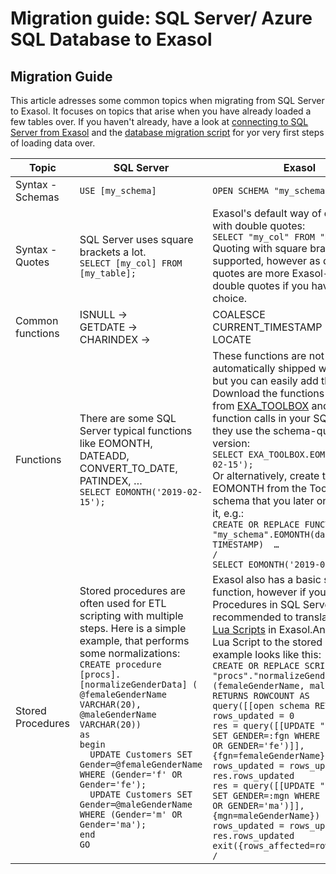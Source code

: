 # Migration guide: SQL Server/  Azure SQL Database to Exasol 
## Migration Guide

This article adresses some common topics when migrating from SQL Server to Exasol. It focuses on topics that arise when you have already loaded a few tables over. If you haven't already, have a look at [connecting to SQL Server from Exasol](https://docs.exasol.com/loading_data/connect_databases/sql_server.htm "Exasol") and the [database migration script](https://github.com/EXASOL/database-migration#sql-server "Exasol") for yor very first steps of loading data over.


|Topic   |SQL Server   |Exasol   |
|---|---|---|
|Syntax - Schemas   |```USE [my_schema] ```   |```OPEN SCHEMA "my_schema"; ```   |
|Syntax - Quotes   |SQL Server uses square brackets a lot. <br> ```SELECT [my_col] FROM [my_table];```   |Exasol's default way of quoting is with double quotes: <br> ```SELECT "my_col" FROM "my_table";```<br>Quoting with square brackets is also supported, however as double quotes are more Exasol-style, use double quotes if you have the choice.   |
|Common functions   |ISNULL → <br>GETDATE → <br>CHARINDEX →   |COALESCE <br>CURRENT_TIMESTAMP <br>LOCATE   |
|Functions   |There are some SQL Server typical functions like EOMONTH, DATEADD, CONVERT_TO_DATE, PATINDEX, … <br>```SELECT EOMONTH('2019-02-15');```   |These functions are not automatically shipped with Exasol, but you can easily add them: Download the functions you need from [EXA_TOOLBOX](https://github.com/exasol/exa-toolbox/tree/master/sqlserver_compatibility "Exasol") and change the function calls in your SQL so that they use the schema-qualified version:<br>```SELECT EXA_TOOLBOX.EOMONTH('2019-02-15');```<br>Or alternatively, create the function EOMONTH from the Toolbox in the schema that you later on want to use it, e.g.:<br>```CREATE OR REPLACE FUNCTION "my_schema".EOMONTH(date_in IN TIMESTAMP)  …```<br>```/```<br>```SELECT EOMONTH('2019-02-15');```    |
|Stored Procedures    |Stored procedures are often used for ETL scripting with multiple steps. Here is a simple example, that performs some normalizations:<br>```CREATE procedure [procs].[normalizeGenderData] ( ```<br>``` @femaleGenderName VARCHAR(20), ```<br>``` @maleGenderName VARCHAR(20)) ```<br>```as```<br>```begin```<br>```  UPDATE Customers SET Gender=@femaleGenderName WHERE (Gender='f' OR Gender='fe');```<br>```  UPDATE Customers SET Gender=@maleGenderName WHERE (Gender='m' OR Gender='ma');```<br>```end```<br>```GO```   |Exasol also has a basic set of function, however if you used Stored Procedures in SQL Server, it's recommended to translate them into [Lua Scripts](https://docs.exasol.com/database_concepts/udf_scripts/lua.htm "Exasol") in Exasol.An equivalent Lua Script to the stored procedure example looks like this:<br>```CREATE OR REPLACE SCRIPT "procs"."normalizeGenderData"(femaleGenderName, maleGenderName) RETURNS ROWCOUNT AS```<br>```query([[open schema RETAIL]]) ```<br>```rows_updated = 0 ```<br>```res = query([[UPDATE "Customers" SET GENDER=:fgn WHERE (GENDER='f' OR GENDER='fe')]], {fgn=femaleGenderName}) ```<br>```rows_updated = rows_updated + res.rows_updated ```<br>```res = query([[UPDATE "Customers" SET GENDER=:mgn WHERE (GENDER='m' OR GENDER='ma')]],{mgn=maleGenderName}) ```<br>```rows_updated = rows_updated + res.rows_updated ```<br>```exit({rows_affected=rows_updated}) ```<br>```/```    |


